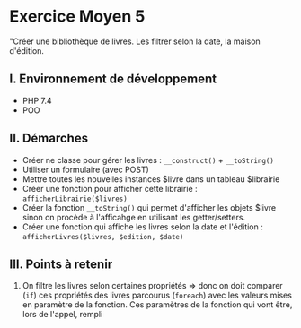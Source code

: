 # Exercice Moyen 5

"Créer une bibliothèque de livres. Les filtrer selon la date, la maison d'édition.

## I. Environnement de développement

* PHP 7.4
* POO

## II. Démarches
- Créer ne classe pour gérer les livres : `__construct()` + `__toString()`
- Utiliser un formulaire (avec POST)
- Mettre toutes les nouvelles instances $livre dans un tableau $librairie
- Créer une fonction pour afficher cette librairie : ` afficherLibrairie($livres) `
- Créer la fonction `__toString()` qui permet d'afficher les objets $livre sinon on procède à l'afficahge en utilisant les getter/setters.
- Créer une fonction qui affiche les livres selon la date et l'édition : `afficherLivres($livres, $edition, $date)`


## III. Points à retenir
 
1. On filtre les livres selon certaines propriétés => donc on doit comparer (`if`) ces propriétés des livres parcourus (`foreach`) avec les valeurs mises en paramètre de la fonction. Ces paramètres de la fonction qui vont être, lors de l'appel, rempli 
